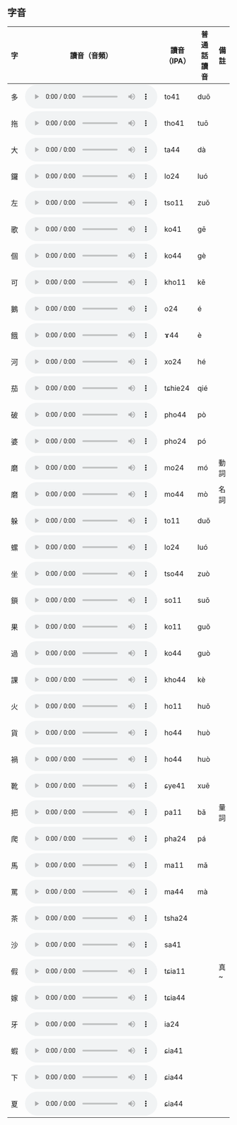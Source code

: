 ## 字音

| 字   | 讀音（音頻）                                              | 讀音（IPA） | 普通話讀音 | 備註 |
| ---- | --------------------------------------------------------- | ----------- | ---------- | ---- |
| 多   | <audio src="audio\多.m4a" controls="controls"> </audio>   | to41        | duō        |      |
| 拖   | <audio src="audio\拖.m4a" controls="controls"> </audio>   | tho41       | tuō        |      |
| 大   | <audio src="audio\大.m4a" controls="controls"> </audio>   | ta44        | dà         |      |
| 鑼   | <audio src="audio\锣.m4a" controls="controls"> </audio>   | lo24        | luó        |      |
| 左   | <audio src="audio\左.m4a" controls="controls"> </audio>   | tso11       | zuǒ        |      |
| 歌   | <audio src="audio\歌.m4a" controls="controls"> </audio>   | ko41        | gē         |      |
| 個   | <audio src="audio\个.m4a" controls="controls"> </audio>   | ko44        | gè         |      |
| 可   | <audio src="audio\可.m4a" controls="controls"> </audio>   | kho11       | kě         |      |
| 鵝   | <audio src="audio\鹅.m4a" controls="controls"> </audio>   | o24         | é          |      |
| 餓   | <audio src="audio\饿.m4a" controls="controls"> </audio>   | ɤ44         | è          |      |
| 河   | <audio src="audio\河.m4a" controls="controls"> </audio>   | xo24        | hé         |      |
| 茄   | <audio src="audio\茄.m4a" controls="controls"> </audio>   | tɕhie24     | qié        |      |
| 破   | <audio src="audio\破.m4a" controls="controls"> </audio>   | pho44       | pò         |      |
| 婆   | <audio src="audio\婆.m4a" controls="controls"> </audio>   | pho24       | pó         |      |
| 磨   | <audio src="audio\磨动.m4a" controls="controls"> </audio> | mo24        | mó         | 動詞 |
| 磨   | <audio src="audio\磨名.m4a" controls="controls"> </audio> | mo44        | mò         | 名詞 |
| 躲   | <audio src="audio\躲.m4a" controls="controls"> </audio>   | to11        | duǒ        |      |
| 螺   | <audio src="audio\螺.m4a" controls="controls"> </audio>   | lo24        | luó        |      |
| 坐   | <audio src="audio\坐.m4a" controls="controls"> </audio>   | tso44       | zuò        |      |
| 鎖   | <audio src="audio\锁.m4a" controls="controls"> </audio>   | so11        | suǒ        |      |
| 果   | <audio src="audio\果.m4a" controls="controls"> </audio>   | ko11        | guǒ        |      |
| 過   | <audio src="audio\过.m4a" controls="controls"> </audio>   | ko44        | guò        |      |
| 課   | <audio src="audio\课.m4a" controls="controls"> </audio>   | kho44       | kè         |      |
| 火   | <audio src="audio\火.m4a" controls="controls"> </audio>   | ho11        | huǒ        |      |
| 貨   | <audio src="audio\货.m4a" controls="controls"> </audio>   | ho44        | huò        |      |
| 禍   | <audio src="audio\祸.m4a" controls="controls"> </audio>   | ho44        | huò        |      |
| 靴   | <audio src="audio\靴.m4a" controls="controls"> </audio>   | ɕye41       | xuē        |      |
| 把   | <audio src="audio\把.m4a" controls="controls"> </audio>   | pa11        | bǎ         | 量詞 |
| 爬   | <audio src="audio\爬.m4a" controls="controls"> </audio>   | pha24       | pá         |      |
| 馬   | <audio src="audio\马.m4a" controls="controls"> </audio>   | ma11        | mǎ         |      |
| 罵   | <audio src="audio\骂.m4a" controls="controls"> </audio>   | ma44        | mà         |      |
| 茶   | <audio src="audio\茶.m4a" controls="controls"> </audio>   | tsha24      |            |      |
| 沙   | <audio src="audio\沙.m4a" controls="controls"> </audio>   | sa41        |            |      |
| 假   | <audio src="audio\假.m4a" controls="controls"> </audio>   | tɕia11      |            | 真~  |
| 嫁   | <audio src="audio\嫁.m4a" controls="controls"> </audio>   | tɕia44      |            |      |
| 牙   | <audio src="audio\牙.m4a" controls="controls"> </audio>   | ia24        |            |      |
| 蝦   | <audio src="audio\虾.m4a" controls="controls"> </audio>   | ɕia41       |            |      |
| 下   | <audio src="audio\下.m4a" controls="controls"> </audio>   | ɕia44       |            |      |
| 夏   | <audio src="audio\夏.m4a" controls="controls"> </audio>   | ɕia44       |            |      |



